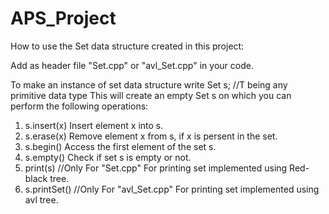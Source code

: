 # APS_Project

How to use the Set data structure created in this project:

Add as header file "Set.cpp" or "avl_Set.cpp" in your code.

To make an instance of set data structure write
Set<T>  s;  //T being any primitive data type
This will create an empty Set s on which you can perform the following operations:
1) s.insert(x)
      Insert element x into s.
2) s.erase(x)
      Remove element x from s, if x is persent in the set.
3) s.begin()
      Access the first element of the set s.
4) s.empty()
      Check if set s is empty or not.
5) print(s)   //Only For "Set.cpp"
      For printing set implemented using Red-black tree.
6) s.printSet()   //Only For "avl_Set.cpp"
      For printing set implemented using avl tree.

